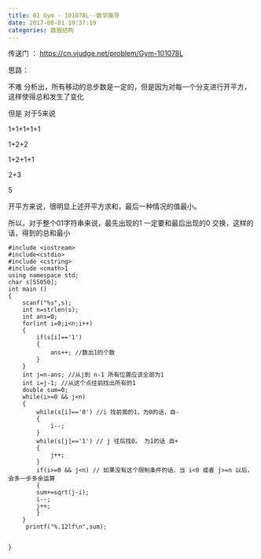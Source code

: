 ```yaml
---
title: 01 Gym - 101078L--数学推导
date: 2017-08-01 19:37:10
categories: 数据结构
---
```

传送门 ： https://cn.vjudge.net/problem/Gym-101078L

思路：

不难 分析出，所有移动的总步数是一定的，但是因为对每一个分支进行开平方，这样使得总和发生了变化

但是 对于5来说

1+1+1+1+1

1+2+2

1+2+1+1

2+3

5

开平方来说，很明显上述开平方求和，最后一种情况的值最小。

所以，对于整个01字符串来说，最先出现的1 <!-- more -->一定要和最后出现的0 交换，这样的话，得到的总和最小

    
    
    #include <iostream>
    #include<cstdio>
    #include <cstring>
    #include <cmath>1
    using namespace std;
    char s[55050];
    int main ()
    {
        scanf("%s",s);
        int n=strlen(s);
        int ans=0;
        for(int i=0;i<n;i++)
        {
            if(s[i]=='1')
            {
                ans++; //数出1的个数
            }
        }
        int j=n-ans; //从j到 n-1 所有位置应该全部为1
        int i=j-1; //从这个点往前找出所有的1
        double sum=0;
        while(i>=0 && j<n)
        {
            while(s[i]=='0') //i 找前面的1，为0的话，自-
            {
                i--;
            }
            while(s[j]=='1') // j 往后找0， 为1的话 自+
            {
                j++;
            }
            if(i>=0 && j<n) // 如果没有这个限制条件的话，当 i<0 或者 j>=n 以后，会多一步多余运算
            {
            sum+=sqrt(j-i); 
            i--;
            j++;
            }
        }
         printf("%.12lf\n",sum);
    
    
    }
    

  
  

